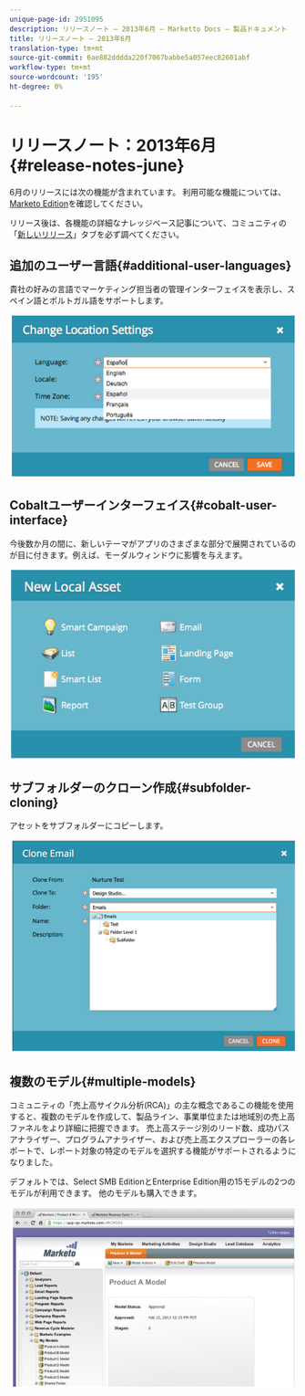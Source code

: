 ```yaml
---
unique-page-id: 2951095
description: リリースノート — 2013年6月 — Marketto Docs — 製品ドキュメント
title: リリースノート — 2013年6月
translation-type: tm+mt
source-git-commit: 6ae882dddda220f7067babbe5a057eec82601abf
workflow-type: tm+mt
source-wordcount: '195'
ht-degree: 0%

---
```



# リリースノート：2013年6月{#release-notes-june}

6月のリリースには次の機能が含まれています。 利用可能な機能については、[Marketo Edition](https://docs.marketo.com/display/docs/assets/pricing.php)を確認してください。

リリース後は、各機能の詳細なナレッジベース記事について、コミュニティの「[新しいリリース](release-notes-december-2013.md)」タブを必ず調べてください。

## 追加のユーザー言語{#additional-user-languages}

貴社の好みの言語でマーケティング担当者の管理インターフェイスを表示し、スペイン語とポルトガル語をサポートします。

![](assets/image2014-9-22-16-3a25-3a54.png)

## Cobaltユーザーインターフェイス{#cobalt-user-interface}

今後数か月の間に、新しいテーマがアプリのさまざまな部分で展開されているのが目に付きます。例えば、モーダルウィンドウに影響を与えます。

![](assets/image2014-9-22-16-3a26-3a8.png)

## サブフォルダーのクローン作成{#subfolder-cloning}

アセットをサブフォルダーにコピーします。

![](assets/image2014-9-22-16-3a26-3a25.png)

## 複数のモデル{#multiple-models}

コミュニティの「売上高サイクル分析(RCA)」の主な概念であるこの機能を使用すると、複数のモデルを作成して、製品ライン、事業単位または地域別の売上高ファネルをより詳細に把握できます。 売上高ステージ別のリード数、成功パスアナライザー、プログラムアナライザー、および売上高エクスプローラーの各レポートで、レポート対象の特定のモデルを選択する機能がサポートされるようになりました。

デフォルトでは、Select SMB EditionとEnterprise Edition用の15モデルの2つのモデルが利用できます。 他のモデルも購入できます。

![](assets/image2014-9-22-16-3a26-3a59.png)


